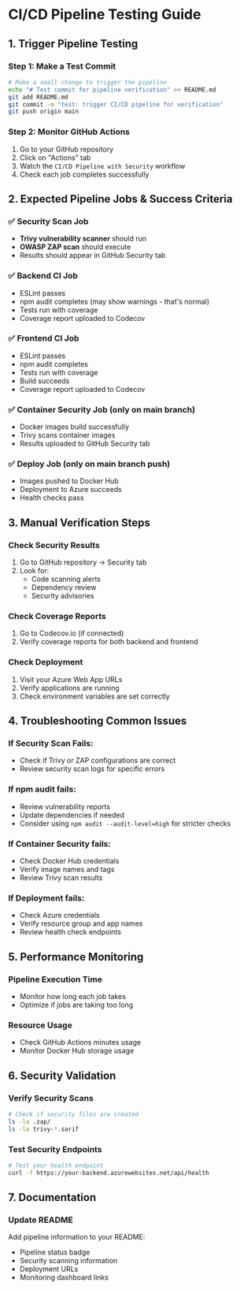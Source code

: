 # CI/CD Pipeline Testing Guide

## **1. Trigger Pipeline Testing**

### **Step 1: Make a Test Commit**
```bash
# Make a small change to trigger the pipeline
echo "# Test commit for pipeline verification" >> README.md
git add README.md
git commit -m "test: trigger CI/CD pipeline for verification"
git push origin main
```

### **Step 2: Monitor GitHub Actions**
1. Go to your GitHub repository
2. Click on "Actions" tab
3. Watch the `CI/CD Pipeline with Security` workflow
4. Check each job completes successfully

## **2. Expected Pipeline Jobs & Success Criteria**

### **✅ Security Scan Job**
- **Trivy vulnerability scanner** should run
- **OWASP ZAP scan** should execute
- Results should appear in GitHub Security tab

### **✅ Backend CI Job**
- ESLint passes
- npm audit completes (may show warnings - that's normal)
- Tests run with coverage
- Coverage report uploaded to Codecov

### **✅ Frontend CI Job**
- ESLint passes
- npm audit completes
- Tests run with coverage
- Build succeeds
- Coverage report uploaded to Codecov

### **✅ Container Security Job** (only on main branch)
- Docker images build successfully
- Trivy scans container images
- Results uploaded to GitHub Security tab

### **✅ Deploy Job** (only on main branch push)
- Images pushed to Docker Hub
- Deployment to Azure succeeds
- Health checks pass

## **3. Manual Verification Steps**

### **Check Security Results**
1. Go to GitHub repository → Security tab
2. Look for:
   - Code scanning alerts
   - Dependency review
   - Security advisories

### **Check Coverage Reports**
1. Go to Codecov.io (if connected)
2. Verify coverage reports for both backend and frontend

### **Check Deployment**
1. Visit your Azure Web App URLs
2. Verify applications are running
3. Check environment variables are set correctly

## **4. Troubleshooting Common Issues**

### **If Security Scan Fails:**
- Check if Trivy or ZAP configurations are correct
- Review security scan logs for specific errors

### **If npm audit fails:**
- Review vulnerability reports
- Update dependencies if needed
- Consider using `npm audit --audit-level=high` for stricter checks

### **If Container Security fails:**
- Check Docker Hub credentials
- Verify image names and tags
- Review Trivy scan results

### **If Deployment fails:**
- Check Azure credentials
- Verify resource group and app names
- Review health check endpoints

## **5. Performance Monitoring**

### **Pipeline Execution Time**
- Monitor how long each job takes
- Optimize if jobs are taking too long

### **Resource Usage**
- Check GitHub Actions minutes usage
- Monitor Docker Hub storage usage

## **6. Security Validation**

### **Verify Security Scans**
```bash
# Check if security files are created
ls -la .zap/
ls -la trivy-*.sarif
```

### **Test Security Endpoints**
```bash
# Test your health endpoint
curl -f https://your-backend.azurewebsites.net/api/health
```

## **7. Documentation**

### **Update README**
Add pipeline information to your README:
- Pipeline status badge
- Security scanning information
- Deployment URLs
- Monitoring dashboard links 